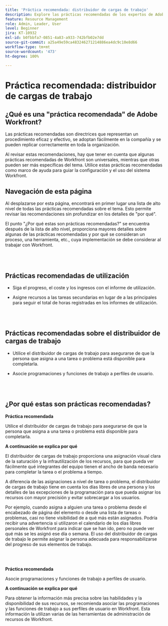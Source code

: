 ```yaml
---
title: 'Práctica recomendada: distribuidor de cargas de trabajo'
description: Explore las prácticas recomendadas de los expertos de Adobe Workfront sobre la configuración, administración y dl uso del distribuidor de cargas de trabajo.
feature: Resource Management
role: Admin, Leader, User
level: Beginner
jira: KT-10932
exl-id: b0fbbfa7-0851-4a83-a933-742bfb02e7dd
source-git-commit: a25a49e59ca483246271214886ea4dc9c10e8d66
workflow-type: tm+mt
source-wordcount: '473'
ht-degree: 100%

---
```


# Práctica recomendada: distribuidor de cargas de trabajo

## ¿Qué es una &quot;práctica recomendada&quot; de Adobe Workfront?

Las prácticas recomendadas son directrices que representan un procedimiento eficaz y efectivo, se adoptan fácilmente en la compañía y se pueden replicar correctamente en toda la organización.

Al revisar estas recomendaciones, hay que tener en cuenta que algunas prácticas recomendadas de Workfront son universales, mientras que otras pueden ser más específicas del tema. Utilice estas prácticas recomendadas como marco de ayuda para guiar la configuración y el uso del sistema Workfront.

## Navegación de esta página

Al desplazarse por esta página, encontrará en primer lugar una lista de alto nivel de todas las prácticas recomendadas sobre el tema. Esto permite revisar las recomendaciones sin profundizar en los detalles de &quot;por qué&quot;.

El punto &quot;¿Por qué estas son prácticas recomendadas?&quot; se encuentra después de la lista de alto nivel, proporciona mayores detalles sobre algunas de las prácticas recomendadas y por qué se consideran un proceso, una herramienta, etc., cuya implementación se debe considerar al trabajar con Workfront.

</br>
</br>

## Prácticas recomendadas de utilización

* Siga el progreso, el coste y los ingresos con el informe de utilización.

* Asigne recursos a las tareas secundarias en lugar de a las principales para seguir el total de horas registradas en los informes de utilización.

</br>
</br>


## Prácticas recomendadas sobre el distribuidor de cargas de trabajo

* Utilice el distribuidor de cargas de trabajo para asegurarse de que la persona que asigna a una tarea o problema está disponible para completarla.

* Asocie programaciones y funciones de trabajo a perfiles de usuario.

</br>
</br>


## ¿Por qué estas son prácticas recomendadas?

**Práctica recomendada**

Utilice el distribuidor de cargas de trabajo para asegurarse de que la persona que asigna a una tarea o problema está disponible para completarla.



**A continuación se explica por qué**

El distribuidor de cargas de trabajo proporciona una asignación visual clara de la saturación y la infrautilización de los recursos, para que pueda ver fácilmente qué integrantes del equipo tienen el ancho de banda necesario para completar la tarea o el problema a tiempo.



A diferencia de las asignaciones a nivel de tarea o problema, el distribuidor de cargas de trabajo tiene en cuenta los días libres de una persona y los detalles de las excepciones de la programación para que pueda asignar los recursos con mayor precisión y evitar sobrecargar a los usuarios.



Por ejemplo, cuando asigna a alguien una tarea o problema desde el encabezado de página del elemento o desde una lista de tareas o problemas, casi no tiene visibilidad de a qué más están asignados. Podría recibir una advertencia si utilizaron el calendario de los días libres personales de Workfront para indicar que se han ido, pero no puede ver qué más se les asignó ese día o semana. El uso del distribuidor de cargas de trabajo le permite asignar la persona adecuada para responsabilizarse del progreso de sus elementos de trabajo.


</br>
</br>

**Práctica recomendada**

Asocie programaciones y funciones de trabajo a perfiles de usuario.



**A continuación se explica por qué**

Para obtener la información más precisa sobre las habilidades y la disponibilidad de sus recursos, se recomienda asociar las programaciones y las funciones de trabajo a sus perfiles de usuario en Workfront. Esta información la utilizan varias de las herramientas de administración de recursos de Workfront.
